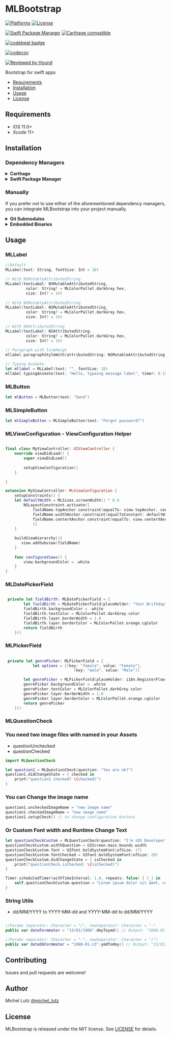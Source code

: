 # MLBootstrap

[![Platforms](https://img.shields.io/cocoapods/p/MLBootstrap.svg)](https://cocoapods.org/pods/MLBootstrap)
[![License](https://img.shields.io/github/license/micheltlutz/MLBootstrap)](https://raw.githubusercontent.com/micheltlutz/MLBootstrap/develop/LICENSE)

[![Swift Package Manager](https://img.shields.io/badge/Swift%20Package%20Manager-compatible-brightgreen.svg)](https://github.com/apple/swift-package-manager)
[![Carthage compatible](https://img.shields.io/badge/Carthage-compatible-4BC51D.svg?style=flat)](https://github.com/Carthage/Carthage)

[![codebeat badge](https://codebeat.co/badges/c7ebffe7-0feb-44f0-8c4f-b7d0ce18ef0e)](https://codebeat.co/projects/github-com-micheltlutz-mlbootstrap-develop)

[![codecov](https://codecov.io/gh/micheltlutz/MLBootstrap/branch/develop/graph/badge.svg)](https://codecov.io/gh/micheltlutz/MLBootstrap)

[![Reviewed by Hound](https://img.shields.io/badge/Reviewed_by-Hound-8E64B0.svg)](https://houndci.com)

Bootstrap for swift apps

- [Requirements](#requirements)
- [Installation](#installation)
- [Usage](#usage)
- [License](#license)

## Requirements

- iOS 11.0+
- Xcode 11+

## Installation

### Dependency Managers

<details>
  <summary><strong>Carthage</strong></summary>

[Carthage](https://github.com/Carthage/Carthage) is a decentralized dependency manager that automates the process of adding frameworks to your Cocoa application.

You can install Carthage with [Homebrew](http://brew.sh/) using the following command:

```bash
$ brew update
$ brew install carthage
```

To integrate MLBootstrap into your Xcode project using Carthage, specify it in your `Cartfile`:

```ogdl
github "micheltlutz/MLBootstrap" ~> 1.8.0
```

In Terminal using:

```bash
carthage update -- platform ios
```

### On Xcode

Build Phases >. Run Script

using this path: ``` $(SRCROOT)/Carthage/Build/iOS/MLBootstrap.framework ```

Like this:

<image Build Phases screen>

</details>

<details>
  <summary><strong>Swift Package Manager</strong></summary>

To use MLBootstrap as a [Swift Package Manager](https://swift.org/package-manager/) package just add the following in your Package.swift file.

``` swift
// swift-tools-version:5.1

import PackageDescription

let package = Package(
    name: "HelloMLBootstrap",
    dependencies: [
        .package(url: "https://github.com/micheltlutz/MLBootstrap.git", .upToNextMajor(from: "1.8.0"))
    ],
    targets: [
        .target(name: "HelloMLBootstrap", dependencies: ["MLBootstrap"])
    ]
)
```
</details>

### Manually

If you prefer not to use either of the aforementioned dependency managers, you can integrate MLBootstrap into your project manually.

<details>
  <summary><strong>Git Submodules</strong></summary><p>

- Open up Terminal, `cd` into your top-level project directory, and run the following command "if" your project is not initialized as a git repository:

```bash
$ git init
```

- Add MLBootstrap as a git [submodule](http://git-scm.com/docs/git-submodule) by running the following command:

```bash
$ git submodule add https://github.com/micheltlutz/MLBootstrap.git
$ git submodule update --init --recursive
```

- Open the new `MLBootstrap` folder, and drag the `MLBootstrap.xcodeproj` into the Project Navigator of your application's Xcode project.

    > It should appear nested underneath your application's blue project icon. Whether it is above or below all the other Xcode groups does not matter.

- Select the `MLBootstrap.xcodeproj` in the Project Navigator and verify the deployment target matches that of your application target.
- Next, select your application project in the Project Navigator (blue project icon) to navigate to the target configuration window and select the application target under the "Targets" heading in the sidebar.
- In the tab bar at the top of that window, open the "General" panel.
- Click on the `+` button under the "Embedded Binaries" section.
- You will see two different `MLBootstrap.xcodeproj` folders each with two different versions of the `MLBootstrap.framework` nested inside a `Products` folder.

    > It does not matter which `Products` folder you choose from.

- Select the `MLBootstrap.framework`.

- And that's it!

> The `MLBootstrap.framework` is automagically added as a target dependency, linked framework and embedded framework in a copy files build phase which is all you need to build on the simulator and a device.

</p></details>

<details>
  <summary><strong>Embedded Binaries</strong></summary><p>

- Download the latest release from https://github.com/micheltlutz/MLBootstrap/releases
- Next, select your application project in the Project Navigator (blue project icon) to navigate to the target configuration window and select the application target under the "Targets" heading in the sidebar.
- In the tab bar at the top of that window, open the "General" panel.
- Click on the `+` button under the "Embedded Binaries" section.
- Add the downloaded `MLBootstrap.framework`.
- And that's it!

</p></details>

## Usage

### MLLabel


```swift
//Default
MLLabel(text: String, fontSize: Int = 18)

// With NSMutableAttributedString
MLLabel(textLabel: NSMutableAttributedString,
		 color: String? = MLColorPallet.darkGrey.hex,
		 size: Int? = 14)
		 
// With NSMutableAttributedString
MLLabel(textLabel: NSMutableAttributedString,
		 color: String? = MLColorPallet.darkGrey.hex,
		 size: Int? = 14)
		 
// With NSAttributedString
MLLabel(textLabel: NSAttributedString,
		 color: String? = MLColorPallet.darkGrey.hex,
		 size: Int? = 14)
		 
// Paragraph with lineHeigt
mllabel.paragraphStyleWith(attributedString: NSMutableAttributedString, maximunLineHeight: CGFloat)

// Typing Animate
let mllabel = MLLabel(text: "", fontSize: 18)
mllabel.typingAnimate(text: "Hello, typeing message label", timer: 0.15) {
```

### MLButton

```swift
let mlButton = MLButton(text: "Send")
```

### MLSimpleButton

```swift
let mlSimpleButton = MLSimpleButton(text: "Forgot password?")
```

### MLViewConfiguration - ViewConfiguration Helper
```swift

final class MyViewController: UIViewController {
	override viewDidLoad() {
		super.viewDidLoad()
		
		setupViewConfiguration()
	}

}

extension MyViewController: MLViewConfiguration {
	setupConstraints() {
	let defaultWidth = MLSizes.screenWidth() * 0.8
        NSLayoutConstraint.activate([
            fieldName.topAnchor.constraint(equalTo: view.topAnchor, constant: MLSizes.size(multiple: 3)),
            fieldName.widthAnchor.constraint(equalToConstant: defaultWidth),
            fieldName.centerXAnchor.constraint(equalTo: view.centerXAnchor)
            )]
	}
	
	buildViewHierarchy(){
       view.addSubview(fieldName)
	}
	
	func configureViews() {
        view.backgroundColor = .white
    }
}
```

### MLDatePickerField

```swift

 private let fieldBirth: MLDatePickerField = {
        let fieldBirth = MLDatePickerField(placeHolder: "Your Brithday")
        fieldBirth.backgroundColor = .white
        fieldBirth.textColor = MLColorPallet.darkGrey.color
        fieldBirth.layer.borderWidth = 1.0
        fieldBirth.layer.borderColor = MLColorPallet.orange.cgColor
        return fieldBirth
    }()

```

### MLPickerField

```swift
                   
 private let genrePicker: MLPickerField = {
			let options = [(key: "female", value: "Female"), 
							  (key: "male", value: "Male")]

        let genrePicker = MLPickerField(placeHolder: i18n.RegisterFlow.genre.text, options: options)
        genrePicker.backgroundColor = .white
        genrePicker.textColor = MLColorPallet.darkGrey.color
        genrePicker.layer.borderWidth = 1.0
        genrePicker.layer.borderColor = MLColorPallet.orange.cgColor
        return genrePicker
    }()

```

### MLQuestionCheck

### You need two image files with named in your Assets 

- questionUnchecked
- questionChecked

```swift
import MLQuestionCheck

let question1 = MLQuestionCheck(question: "You are ok?")
question1.didChangeState = { checked in
    print("question1 checked? \(checked)")
}

```

### You can Change the image name 
```swift
question1.uncheckedImageName = "new image name"
question1.checkedImageName = "new image name"
question1.setupCheck() // to change configuration buttons

```
### Or Custom Font width and Runtime Change Text

```swift
let questionCheckCustom = MLQuestionCheck(question: "I'm iOS Developer?")
questionCheckCustom.widthQuestion = UIScreen.main.bounds.width
questionCheckCustom.font = UIFont.boldSystemFont(ofSize: 17)
questionCheckCustom.fontChecked = UIFont.boldSystemFont(ofSize: 20)
questionCheckCustom.didChangeState = { isChecked in
	print("questionCheck.isChecked: \(isChecked)")
}

Timer.scheduledTimer(withTimeInterval: 1.0, repeats: false) { (_) in
	self.questionCheckCustom.question = "Lorem ipsum dolor sit amet, consectetur adipiscing elit, sed do eiusmod tempor incididunt ut labore et dolore magna aliqua. Ut enim ad minim veniam."
}
```

### String Utils

* dd/MM/YYYY to YYYY-MM-dd and YYYY-MM-dd to dd/MM/YYYY

```swift

//Params separator: Character = "/", newSeparator: Character = "-"
public var dateFormmater = "13/01/1988".dmyToymd() // Output: "1988-01-13"

//Params separator: Character = "-", newSeparator: Character = "/")
public var dateDbFormmater = "1988-01-13".ymdTodmy() // Output: "13/01/1988"


```


## Contributing

Issues and pull requests are welcome!

## Author

Michel Lutz [@michel_lutz](https://twitter.com/michel_lutz)

## License

MLBootstrap is released under the MIT license. See [LICENSE](https://github.com/micheltlutz/MLBootstrap/blob/master/LICENSE) for details.
